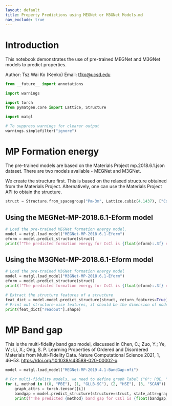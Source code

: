 ```yaml
---
layout: default
title: Property Predictions using MEGNet or M3GNet Models.md
nav_exclude: true
---
```


# Introduction

This notebook demonstrates the use of pre-trained MEGNet and M3GNet models to predict properties.

Author: Tsz Wai Ko (Kenko)
Email: t1ko@ucsd.edu



```python
from __future__ import annotations

import warnings

import torch
from pymatgen.core import Lattice, Structure

import matgl

# To suppress warnings for clearer output
warnings.simplefilter("ignore")
```

# MP Formation energy

The pre-trained models are based on the Materials Project mp.2018.6.1.json dataset. There are two models available - MEGNet and M3GNet.


We create the structure first. This is based on the relaxed structure obtained from the Materials Project. Alternatively, one can use the Materials Project API to obtain the structure.


```python
struct = Structure.from_spacegroup("Pm-3m", Lattice.cubic(4.1437), ["Cs", "Cl"], [[0, 0, 0], [0.5, 0.5, 0.5]])
```

## Using the MEGNet-MP-2018.6.1-Eform model


```python
# Load the pre-trained MEGNet formation energy model.
model = matgl.load_model("MEGNet-MP-2018.6.1-Eform")
eform = model.predict_structure(struct)
print(f"The predicted formation energy for CsCl is {float(eform):.3f} eV/atom.")
```

## Using the M3GNet-MP-2018.6.1-Eform model


```python
# Load the pre-trained M3GNet formation energy model
model = matgl.load_model("M3GNet-MP-2018.6.1-Eform")
eform = model.predict_structure(struct)
print(f"The predicted formation energy for CsCl is {float(eform):.3f} eV/atom.")
```


```python
# Extract the structure features of a structure
feat_dict = model.model.predict_structure(struct, return_features=True)
# Print out structure-wise features, it should be the dimension of node_features * 2 from set2set layer
print(feat_dict["readout"].shape)
```

# MP Band gap

This is the multi-fidelity band gap model, discussed in Chen, C.; Zuo, Y.; Ye, W.; Li, X.; Ong, S. P. Learning Properties of Ordered and Disordered Materials from Multi-Fidelity Data. Nature Computational Science 2021, 1, 46–53. https://doi.org/10.1038/s43588-020-00002-x.




```python
model = matgl.load_model("MEGNet-MP-2019.4.1-BandGap-mfi")

# For multi-fidelity models, we need to define graph label ("0": PBE, "1": GLLB-SC, "2": HSE, "3": SCAN)
for i, method in ((0, "PBE"), (1, "GLLB-SC"), (2, "HSE"), (3, "SCAN")):
    graph_attrs = torch.tensor([i])
    bandgap = model.predict_structure(structure=struct, state_attr=graph_attrs)
    print(f"The predicted {method} band gap for CsCl is {float(bandgap):.3f} eV.")
```